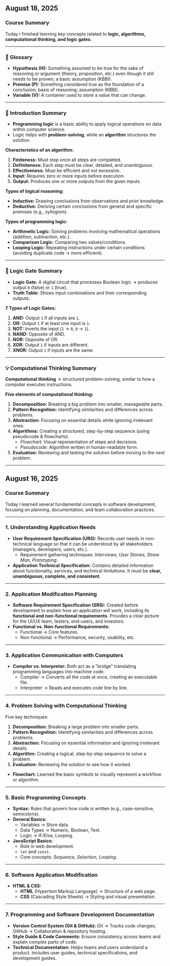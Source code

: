 ## August 18, 2025  
### Course Summary  
Today I finished learning key concepts related to **logic, algorithms, computational thinking, and logic gates**.  

---

### 📖 Glossary  
- **Hypothesis (H):** Something assumed to be true for the sake of reasoning or argument (theory, proposition, etc.) even though it still needs to be proven; a basic assumption (KBBI).  
- **Premise (P):** Something considered true as the foundation of a conclusion; basis of reasoning; assumption (KBBI).  
- **Variable (V):** A container used to store a value that can change.  

---

### 📝 Introduction Summary  
- **Programming logic** is a basic ability to apply logical operations on data within computer science.  
- Logic helps with **problem-solving**, while an **algorithm** structures the solution.  

**Characteristics of an algorithm:**  
1. **Finiteness:** Must stop once all steps are completed.  
2. **Definiteness:** Each step must be clear, detailed, and unambiguous.  
3. **Effectiveness:** Must be efficient and not excessive.  
4. **Input:** Requires zero or more inputs before execution.  
5. **Output:** Produces one or more outputs from the given inputs.  

**Types of logical reasoning:**  
- **Inductive:** Drawing conclusions from observations and prior knowledge.  
- **Deductive:** Deriving certain conclusions from general and specific premises (e.g., syllogism).  

**Types of programming logic:**  
- **Arithmetic Logic:** Solving problems involving mathematical operations (addition, subtraction, etc.).  
- **Comparison Logic:** Comparing two values/conditions.  
- **Looping Logic:** Repeating instructions under certain conditions (avoiding duplicate code → more efficient).  

---

### 🔌 Logic Gate Summary  
- **Logic Gate:** A digital circuit that processes Boolean logic → produces output `0` (false) or `1` (true).  
- **Truth Table:** Shows input combinations and their corresponding outputs.  

**7 Types of Logic Gates:**  
1. **AND:** Output `1` if all inputs are `1`.  
2. **OR:** Output `1` if at least one input is `1`.  
3. **NOT:** Inverts the input (`1` → `0`, `0` → `1`).  
4. **NAND:** Opposite of AND.  
5. **NOR:** Opposite of OR.  
6. **XOR:** Output `1` if inputs are different.  
7. **XNOR:** Output `1` if inputs are the same.  

---

### 💡 Computational Thinking Summary  
**Computational thinking** → structured problem-solving, similar to how a computer executes instructions.  

**Five elements of computational thinking:**  
1. **Decomposition:** Breaking a big problem into smaller, manageable parts.  
2. **Pattern Recognition:** Identifying similarities and differences across problems.  
3. **Abstraction:** Focusing on essential details while ignoring irrelevant ones.  
4. **Algorithms:** Creating a structured, step-by-step sequence (using pseudocode & flowcharts).  
   - *Flowchart:* Visual representation of steps and decisions.  
   - *Pseudocode:* Algorithm written in human-readable form.  
5. **Evaluation:** Reviewing and testing the solution before moving to the next problem.  

---


## August 16, 2025  
### Course Summary  
Today I learned several fundamental concepts in software development, focusing on planning, documentation, and team collaboration practices.  

---

### 1. Understanding Application Needs  
- **User Requirement Specification (URS):** Records user needs in non-technical language so that it can be understood by all stakeholders (managers, developers, users, etc.).  
  - Requirement gathering techniques: *Interviews, User Stories, Straw Man, Prototyping*.  
- **Application Technical Specification:** Contains detailed information about functionality, services, and technical limitations. It must be **clear, unambiguous, complete, and consistent**.  

---

### 2. Application Modification Planning  
- **Software Requirement Specification (SRS):** Created before development to explain how an application will work, including its **functional and non-functional requirements**. Provides a clear picture for the UI/UX team, testers, end-users, and investors.  
- **Functional vs. Non-functional Requirements:**  
  - Functional → Core features.  
  - Non-functional → Performance, security, usability, etc.  

---

### 3. Application Communication with Computers  
- **Compiler vs. Interpreter:** Both act as a "bridge" translating programming languages into machine code.  
  - Compiler → Converts all the code at once, creating an executable file.  
  - Interpreter → Reads and executes code line by line.  

---

### 4. Problem Solving with Computational Thinking  
Five key techniques:  
1. **Decomposition:** Breaking a large problem into smaller parts.  
2. **Pattern Recognition:** Identifying similarities and differences across problems.  
3. **Abstraction:** Focusing on essential information and ignoring irrelevant details.  
4. **Algorithm:** Creating a logical, step-by-step sequence to solve a problem.  
5. **Evaluation:** Reviewing the solution to see how it worked.  

- **Flowchart:** Learned the basic symbols to visually represent a workflow or algorithm.  

---

### 5. Basic Programming Concepts  
- **Syntax:** Rules that govern how code is written (e.g., case-sensitive, semicolons).  
- **General Basics:**  
  - Variables → Store data.  
  - Data Types → Numeric, Boolean, Text.  
  - Logic → IF/Else, Looping.  
- **JavaScript Basics:**  
  - Role in web development.  
  - `let` and `const`.  
  - Core concepts: *Sequence, Selection, Looping*.  

---

### 6. Software Application Modification  
- **HTML & CSS:**  
  - **HTML** (Hypertext Markup Language) → Structure of a web page.  
  - **CSS** (Cascading Style Sheets) → Styling and visual presentation.  

---

### 7. Programming and Software Development Documentation  
- **Version Control System (Git & GitHub):** Git → Tracks code changes; GitHub → Collaboration & repository hosting.  
- **Style Guide & Code Comments:** Ensure consistency across teams and explain complex parts of code.  
- **Technical Documentation:** Helps teams and users understand a product. Includes user guides, technical specifications, and development guides.  
